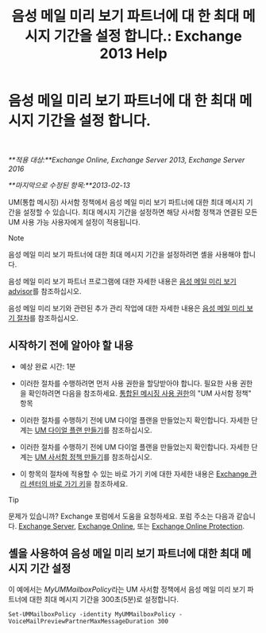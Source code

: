 ﻿---
title: '음성 메일 미리 보기 파트너에 대 한 최대 메시지 기간을 설정 합니다.: Exchange 2013 Help'
TOCTitle: 음성 메일 미리 보기 파트너에 대 한 최대 메시지 기간을 설정 합니다.
ms:assetid: 18f928ff-f4cc-4eed-a466-de13388780b3
ms:mtpsurl: https://technet.microsoft.com/ko-kr/library/Ff630912(v=EXCHG.150)
ms:contentKeyID: 51407670
ms.date: 05/22/2018
mtps_version: v=EXCHG.150
ms.translationtype: MT
---

# 음성 메일 미리 보기 파트너에 대 한 최대 메시지 기간을 설정 합니다.

 

_**적용 대상:**Exchange Online, Exchange Server 2013, Exchange Server 2016_

_**마지막으로 수정된 항목:**2013-02-13_

UM(통합 메시징) 사서함 정책에서 음성 메일 미리 보기 파트너에 대한 최대 메시지 기간을 설정할 수 있습니다. 최대 메시지 기간을 설정하면 해당 사서함 정책과 연결된 모든 UM 사용 가능 사용자에게 설정이 적용됩니다.


> [!NOTE]
> 음성 메일 미리 보기 파트너에 대한 최대 메시지 기간을 설정하려면 셸을 사용해야 합니다.



음성 메일 미리 보기 파트너 프로그램에 대한 자세한 내용은 [음성 메일 미리 보기 advisor](voice-mail-preview-advisor-exchange-2013-help.md)를 참조하십시오.

음성 메일 미리 보기와 관련된 추가 관리 작업에 대한 자세한 내용은 [음성 메일 미리 보기 절차](voice-mail-preview-procedures-exchange-2013-help.md)를 참조하십시오.

## 시작하기 전에 알아야 할 내용

  - 예상 완료 시간: 1분

  - 이러한 절차를 수행하려면 먼저 사용 권한을 할당받아야 합니다. 필요한 사용 권한을 확인하려면 다음을 참조하세요. [통합된 메시징 사용 권한](unified-messaging-permissions-exchange-2013-help.md)의 "UM 사서함 정책" 항목

  - 이러한 절차를 수행하기 전에 UM 다이얼 플랜을 만들었는지 확인합니다. 자세한 단계는 [UM 다이얼 플랜 만들기](create-a-um-dial-plan-exchange-2013-help.md)를 참조하십시오.

  - 이러한 절차를 수행하기 전에 UM 다이얼 플랜을 만들었는지 확인합니다. 자세한 단계는 [UM 사서함 정책 만들기](create-a-um-mailbox-policy-exchange-2013-help.md)를 참조하십시오.

  - 이 항목의 절차에 적용할 수 있는 바로 가기 키에 대한 자세한 내용은 [Exchange 관리 센터의 바로 가기 키](keyboard-shortcuts-in-the-exchange-admin-center-exchange-online-protection-help.md)을 참조하세요.


> [!TIP]
> 문제가 있습니까? Exchange 포럼에서 도움을 요청하세요. 포럼 주소는 다음과 같습니다. <A href="https://go.microsoft.com/fwlink/p/?linkid=60612">Exchange Server</A>, <A href="https://go.microsoft.com/fwlink/p/?linkid=267542">Exchange Online</A>, 또는 <A href="https://go.microsoft.com/fwlink/p/?linkid=285351">Exchange Online Protection</A>.



## 셸을 사용하여 음성 메일 미리 보기 파트너에 대한 최대 메시지 기간 설정

이 예에서는 *MyUMMailboxPolicy*라는 UM 사서함 정책에서 음성 메일 미리 보기 파트너에 대한 최대 메시지 기간을 300초(5분)로 설정합니다.

    Set-UMMailboxPolicy -identity MyUMMailboxPolicy -VoiceMailPreviewPartnerMaxMessageDuration 300

